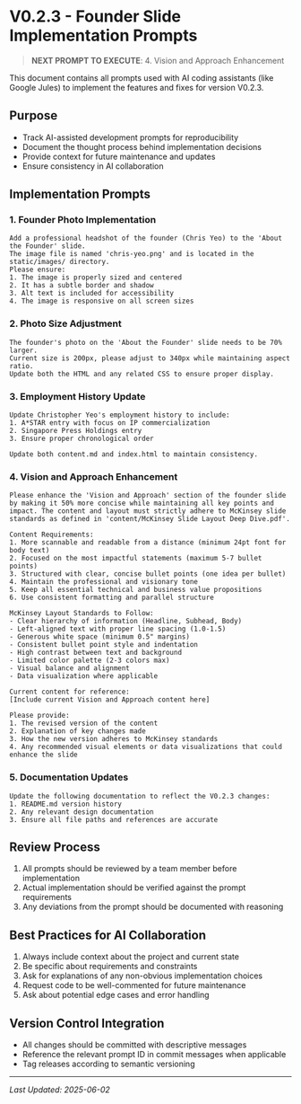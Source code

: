 # V0.2.3 - Founder Slide Implementation Prompts

> **NEXT PROMPT TO EXECUTE**: 4. Vision and Approach Enhancement

This document contains all prompts used with AI coding assistants (like Google Jules) to implement the features and fixes for version V0.2.3.

## Purpose
- Track AI-assisted development prompts for reproducibility
- Document the thought process behind implementation decisions
- Provide context for future maintenance and updates
- Ensure consistency in AI collaboration

## Implementation Prompts

### 1. Founder Photo Implementation
```
Add a professional headshot of the founder (Chris Yeo) to the 'About the Founder' slide. 
The image file is named 'chris-yeo.png' and is located in the static/images/ directory.
Please ensure:
1. The image is properly sized and centered
2. It has a subtle border and shadow
3. Alt text is included for accessibility
4. The image is responsive on all screen sizes
```

### 2. Photo Size Adjustment
```
The founder's photo on the 'About the Founder' slide needs to be 70% larger. 
Current size is 200px, please adjust to 340px while maintaining aspect ratio.
Update both the HTML and any related CSS to ensure proper display.
```

### 3. Employment History Update
```
Update Christopher Yeo's employment history to include:
1. A*STAR entry with focus on IP commercialization
2. Singapore Press Holdings entry
3. Ensure proper chronological order

Update both content.md and index.html to maintain consistency.
```

### 4. Vision and Approach Enhancement
```
Please enhance the 'Vision and Approach' section of the founder slide by making it 50% more concise while maintaining all key points and impact. The content and layout must strictly adhere to McKinsey slide standards as defined in 'content/McKinsey Slide Layout Deep Dive.pdf'.

Content Requirements:
1. More scannable and readable from a distance (minimum 24pt font for body text)
2. Focused on the most impactful statements (maximum 5-7 bullet points)
3. Structured with clear, concise bullet points (one idea per bullet)
4. Maintain the professional and visionary tone
5. Keep all essential technical and business value propositions
6. Use consistent formatting and parallel structure

McKinsey Layout Standards to Follow:
- Clear hierarchy of information (Headline, Subhead, Body)
- Left-aligned text with proper line spacing (1.0-1.5)
- Generous white space (minimum 0.5" margins)
- Consistent bullet point style and indentation
- High contrast between text and background
- Limited color palette (2-3 colors max)
- Visual balance and alignment
- Data visualization where applicable

Current content for reference:
[Include current Vision and Approach content here]

Please provide:
1. The revised version of the content
2. Explanation of key changes made
3. How the new version adheres to McKinsey standards
4. Any recommended visual elements or data visualizations that could enhance the slide
```

### 5. Documentation Updates
```
Update the following documentation to reflect the V0.2.3 changes:
1. README.md version history
2. Any relevant design documentation
3. Ensure all file paths and references are accurate
```

## Review Process
1. All prompts should be reviewed by a team member before implementation
2. Actual implementation should be verified against the prompt requirements
3. Any deviations from the prompt should be documented with reasoning

## Best Practices for AI Collaboration
1. Always include context about the project and current state
2. Be specific about requirements and constraints
3. Ask for explanations of any non-obvious implementation choices
4. Request code to be well-commented for future maintenance
5. Ask about potential edge cases and error handling

## Version Control Integration
- All changes should be committed with descriptive messages
- Reference the relevant prompt ID in commit messages when applicable
- Tag releases according to semantic versioning

---
*Last Updated: 2025-06-02*
